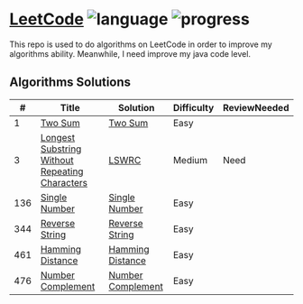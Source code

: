 # [LeetCode](https://leetcode.com/problemset/algorithms/) ![language](https://img.shields.io/badge/language-Java-green.svg) ![progress](https://img.shields.io/badge/progress-6%2F499-orange.svg)
This repo is used to do algorithms on LeetCode in order to improve my algorithms ability. Meanwhile, I need improve my java code level.


## Algorithms Solutions

| # | Title | Solution | Difficulty | ReviewNeeded |
|---|-------|----------|------------|--------------|
1|[Two Sum](https://leetcode.com/problemset/algorithms/)|[Two Sum](https://github.com/Vonzpf/LeetCode/blob/master/Java/TwoSum.java)|Easy||
3|[Longest Substring Without Repeating Characters](https://leetcode.com/problemset/algorithms/)|[LSWRC](https://github.com/Vonzpf/LeetCode/blob/master/Java/LSWRC.java)|Medium|Need|
136|[Single Number](https://leetcode.com/problemset/algorithms/)|[Single Number](https://github.com/Vonzpf/LeetCode/blob/master/Java/SingleNumber.java)|Easy||
344|[Reverse String](https://leetcode.com/problemset/algorithms/)|[Reverse String](https://github.com/Vonzpf/LeetCode/blob/master/Java/ReverseString.java)|Easy||
461|[Hamming Distance](https://leetcode.com/problemset/algorithms/)|[Hamming Distance](https://github.com/Vonzpf/LeetCode/blob/master/Java/HammingDistance.java)|Easy||
476|[Number Complement](https://leetcode.com/problemset/algorithms/)|[Number Complement](https://github.com/Vonzpf/LeetCode/blob/master/Java/NumberComplement.java)|Easy||
